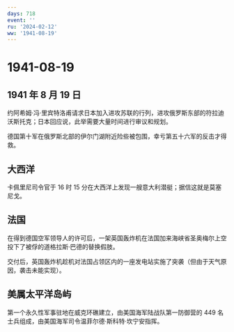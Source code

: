 ```yaml
---
days: 718
event: ''
ru: '2024-02-12'
ww: '1941-08-19'
---
```


# 1941-08-19

## 1941 年 8 月 19 日

约阿希姆·冯·里宾特洛甫请求日本加入进攻苏联的行列，进攻俄罗斯东部的符拉迪沃斯托克；日本回应说，此举需要大量时间进行审议和规划。

德国第十军在俄罗斯北部的伊尔门湖附近险些被包围，幸亏第五十六军的反击才得救。

## 大西洋

卡佩里尼司令官于 16 时 15
分在大西洋上发现一艘意大利潜艇；据信这就是莫塞尼戈。

## 法国

在得到德国空军领导人的许可后，一架英国轰炸机在法国加来海峡省圣奥梅尔上空投下了被俘的道格拉斯·巴德的替换假肢。

交付后，英国轰炸机趁机对法国占领区内的一座发电站实施了突袭（但由于天气原因，袭击未能实现）。

## 美属太平洋岛屿

第一个永久性军事驻地在威克环礁建立，由美国海军陆战队第一防御营的 449
名士兵组成，由美国海军司令温菲尔德·斯科特·坎宁安指挥。